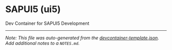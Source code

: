 
# SAPUI5 (ui5)

Dev Container for SAPUI5 Development





---

_Note: This file was auto-generated from the [devcontainer-template.json](https://github.com/lutzfe/devContainerTemplates/blob/main/src/ui5/devcontainer-template.json).  Add additional notes to a `NOTES.md`._
